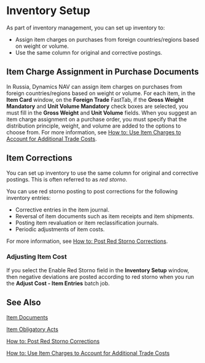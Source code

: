 # Inventory Setup

As part of inventory management, you can set up inventory to: 

- Assign item charges on purchases from foreign countries/regions based on weight or volume.
- Use the same column for original and corrective postings.

 

## Item Charge Assignment in Purchase Documents 

In Russia, Dynamics NAV can assign item charges on purchases from foreign countries/regions based on weight or volume. For each item, in the **Item Card** window, on the **Foreign Trade** FastTab, if the **Gross Weight Mandatory** and **Unit Volume Mandatory** check boxes are selected, you must fill in the **Gross Weight** and **Unit Volume** fields. When you suggest an item charge assignment on a purchase order, you must specify that the distribution principle, weight, and volume are added to the options to choose from. For more information, see [How to: Use Item Charges to Account for Additional Trade Costs](https://docs.microsoft.com/en-us/dynamics365/business-central/payables-how-assign-item-charges).

 

## Item Corrections 

You can set up inventory to use the same column for original and corrective postings. This is often referred to as *red storno*.

You can use red storno posting to post corrections for the following inventory entries:

- Corrective entries in the item journal.
- Reversal of item documents such as item receipts and item shipments.
- Posting item revaluation or item reclassification journals.
- Periodic adjustments of item costs.

 

For more information, see [How to: Post Red Storno Corrections](https://github.com/DianaMalina/dynamics365smb-docs/blob/Pre-RussiaLF_EN/business-central/LocalFunctionality/RussiaLF_EN/How-to-Post-Red-Storno-Corrections.md).

 

### Adjusting Item Cost

If you select the Enable Red Storno field in the **Inventory Setup** window, then negative deviations are posted according to red storno when you run the **Adjust Cost - Item Entries** batch job.

 

## See Also 

[Item Documents](https://github.com/DianaMalina/dynamics365smb-docs/blob/Pre-RussiaLF_EN/business-central/LocalFunctionality/RussiaLF_EN/Item-Documents.md)

[Item Obligatory Acts](https://github.com/DianaMalina/dynamics365smb-docs/blob/Pre-RussiaLF_EN/business-central/LocalFunctionality/RussiaLF_EN/Item-Obligatory-Acts.md)

[How to: Post Red Storno Corrections](https://github.com/DianaMalina/dynamics365smb-docs/blob/Pre-RussiaLF_EN/business-central/LocalFunctionality/RussiaLF_EN/How-to-Post-Red-Storno-Corrections.md)

[How to: Use Item Charges to Account for Additional Trade Costs](https://docs.microsoft.com/en-us/dynamics365/business-central/payables-how-assign-item-charges)
